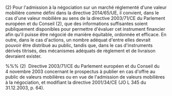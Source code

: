 (2) Pour l'admission à la négociation sur un marché réglementé d'une valeur mobilière comme défini dans la directive 2014/65/UE, il convient, dans le cas d'une valeur mobilière au sens de la directive 2003/71/CE du Parlement européen et du Conseil (2), que des informations suffisantes soient publiquement disponibles pour permettre d'évaluer cet instrument financier afin qu'il puisse être négocié de manière équitable, ordonnée et efficace. En outre, dans le cas d'actions, un nombre adéquat d'entre elles devrait pouvoir être distribué au public, tandis que, dans le cas d'instruments dérivés titrisés, des mécanismes adéquats de règlement et de livraison devraient exister.

%%% (2)  Directive 2003/71/CE du Parlement européen et du Conseil du 4 novembre 2003 concernant le prospectus à publier en cas d'offre au public de valeurs mobilières ou en vue de l'admission de valeurs mobilières à la négociation, et modifiant la directive 2001/34/CE (JO L 345 du 31.12.2003, p. 64).